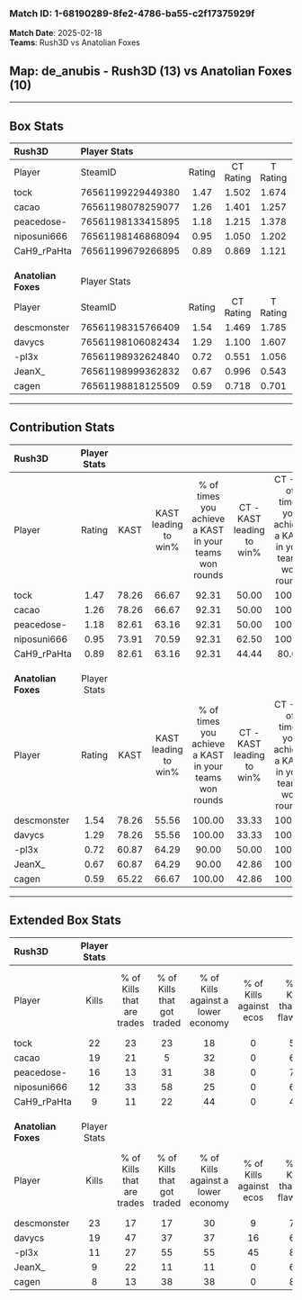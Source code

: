 ### Match ID: 1-68190289-8fe2-4786-ba55-c2f17375929f  
**Match Date**: 2025-02-18  
**Teams**: Rush3D vs Anatolian Foxes  

## **Map**: de_anubis - Rush3D (13) vs Anatolian Foxes (10)  
---  

## Box Stats  

| **Rush3D**          | Player Stats      |        |           |          |       |       |       |         |        |      |     |
| :- | :- | :-: | :-: | :-: | :-: | :-: | :-: | :-: | :-: | :-: | :-: |
| Player              | SteamID           | Rating | CT Rating | T Rating | KAST  |  ADR  | Kills | Assists | Deaths | K/D  | HS% |
| tock                | 76561199229449380 |  1.47  |   1.502   |  1.674   | 78.26 | 100.1 |  22   |    3    |   14   | 1.57 | 50  |
| cacao               | 76561198078259077 |  1.26  |   1.401   |  1.257   | 78.26 | 66.5  |  19   |    1    |   13   | 1.46 | 26  |
| peacedose-          | 76561198133415895 |  1.18  |   1.215   |  1.378   | 82.61 | 69.6  |  16   |    3    |   14   | 1.14 | 68  |
| niposuni666         | 76561198146868094 |  0.95  |   1.050   |  1.202   | 73.91 | 67.4  |  12   |    7    |   15   | 0.80 | 50  |
| CaH9_rPaHta         | 76561199679266895 |  0.89  |   0.869   |  1.121   | 82.61 | 57.0  |   9   |   11    |   15   | 0.60 | 44  |
|                     |                   |        |           |          |       |       |       |         |        |      |     |
|                     |                   |        |           |          |       |       |       |         |        |      |     |
|                     |                   |        |           |          |       |       |       |         |        |      |     |
| **Anatolian Foxes** | Player Stats      |        |           |          |       |       |       |         |        |      |     |
| Player              | SteamID           | Rating | CT Rating | T Rating | KAST  |  ADR  | Kills | Assists | Deaths | K/D  | HS% |
| descmonster         | 76561198315766409 |  1.54  |   1.469   |  1.785   | 78.26 | 104.0 |  23   |    3    |   13   | 1.77 | 34  |
| davycs              | 76561198106082434 |  1.29  |   1.100   |  1.607   | 78.26 | 82.7  |  19   |    6    |   15   | 1.27 | 73  |
| -pl3x               | 76561198932624840 |  0.72  |   0.551   |  1.056   | 60.87 | 60.5  |  11   |    5    |   18   | 0.61 | 36  |
| JeanX_              | 76561198999362832 |  0.67  |   0.996   |  0.543   | 60.87 | 48.8  |   9   |    3    |   15   | 0.60 | 66  |
| cagen               | 76561198818125509 |  0.59  |   0.718   |  0.701   | 65.22 | 49.8  |   8   |    3    |   18   | 0.44 | 50  |
---  

## Contribution Stats  

| **Rush3D**          | Player Stats |       |                      |                                                        |                           |                                                             |                          |                                                            |
| :- | :-: | :-: | :-: | :-: | :-: | :-: | :-: | :-: |
| Player              |    Rating    | KAST  | KAST leading to win% | % of times you achieve a KAST in your teams won rounds | CT - KAST leading to win% | CT - % of times you achieve a KAST in your teams won rounds | T - KAST leading to win% | T - % of times you achieve a KAST in your teams won rounds |
| tock                |     1.47     | 78.26 |        66.67         |                         92.31                          |           50.00           |                           100.00                            |          87.50           |                           87.50                            |
| cacao               |     1.26     | 78.26 |        66.67         |                         92.31                          |           50.00           |                           100.00                            |          87.50           |                           87.50                            |
| peacedose-          |     1.18     | 82.61 |        63.16         |                         92.31                          |           50.00           |                           100.00                            |          77.78           |                           87.50                            |
| niposuni666         |     0.95     | 73.91 |        70.59         |                         92.31                          |           62.50           |                           100.00                            |          77.78           |                           87.50                            |
| CaH9_rPaHta         |     0.89     | 82.61 |        63.16         |                         92.31                          |           44.44           |                            80.00                            |          80.00           |                           100.00                           |
|                     |              |       |                      |                                                        |                           |                                                             |                          |                                                            |
|                     |              |       |                      |                                                        |                           |                                                             |                          |                                                            |
|                     |              |       |                      |                                                        |                           |                                                             |                          |                                                            |
| **Anatolian Foxes** | Player Stats |       |                      |                                                        |                           |                                                             |                          |                                                            |
| Player              |    Rating    | KAST  | KAST leading to win% | % of times you achieve a KAST in your teams won rounds | CT - KAST leading to win% | CT - % of times you achieve a KAST in your teams won rounds | T - KAST leading to win% | T - % of times you achieve a KAST in your teams won rounds |
| descmonster         |     1.54     | 78.26 |        55.56         |                         100.00                         |           33.33           |                           100.00                            |          77.78           |                           100.00                           |
| davycs              |     1.29     | 78.26 |        55.56         |                         100.00                         |           33.33           |                           100.00                            |          77.78           |                           100.00                           |
| -pl3x               |     0.72     | 60.87 |        64.29         |                         90.00                          |           50.00           |                           100.00                            |          75.00           |                           85.71                            |
| JeanX_              |     0.67     | 60.87 |        64.29         |                         90.00                          |           42.86           |                           100.00                            |          85.71           |                           85.71                            |
| cagen               |     0.59     | 65.22 |        66.67         |                         100.00                         |           42.86           |                           100.00                            |          87.50           |                           100.00                           |
---  

## Extended Box Stats  

| **Rush3D**          | Player Stats |                            |                            |                                    |                         |                              |                                 |        |                             |                                     |                          |                               |                            |
| :- | :-: | :-: | :-: | :-: | :-: | :-: | :-: | :-: | :-: | :-: | :-: | :-: | :-: |
| Player              |    Kills     | % of Kills that are trades | % of Kills that got traded | % of Kills against a lower economy | % of Kills against ecos | % of Kills that are flawless | % of Kills that are close duels | Deaths | % of Deaths that get traded | % of Deaths against a lower economy | % of Deaths against ecos | % of Deaths that are flawless | % of Deaths that are close |
| tock                |      22      |             23             |             23             |                 18                 |            0            |              55              |                9                |   14   |             36              |                 29                  |            0             |              79               |             0              |
| cacao               |      19      |             21             |             5              |                 32                 |            0            |              63              |                0                |   13   |             23              |                 23                  |            0             |              85               |             0              |
| peacedose-          |      16      |             13             |             31             |                 38                 |            0            |              75              |               13                |   14   |             36              |                 21                  |            0             |              79               |             0              |
| niposuni666         |      12      |             33             |             58             |                 25                 |            0            |              67              |               17                |   15   |             27              |                 27                  |            0             |              47               |             0              |
| CaH9_rPaHta         |      9       |             11             |             22             |                 44                 |            0            |              44              |               11                |   15   |             27              |                 27                  |            0             |              73               |             0              |
|                     |              |                            |                            |                                    |                         |                              |                                 |        |                             |                                     |                          |                               |                            |
|                     |              |                            |                            |                                    |                         |                              |                                 |        |                             |                                     |                          |                               |                            |
|                     |              |                            |                            |                                    |                         |                              |                                 |        |                             |                                     |                          |                               |                            |
| **Anatolian Foxes** | Player Stats |                            |                            |                                    |                         |                              |                                 |        |                             |                                     |                          |                               |                            |
| Player              |    Kills     | % of Kills that are trades | % of Kills that got traded | % of Kills against a lower economy | % of Kills against ecos | % of Kills that are flawless | % of Kills that are close duels | Deaths | % of Deaths that get traded | % of Deaths against a lower economy | % of Deaths against ecos | % of Deaths that are flawless | % of Deaths that are close |
| descmonster         |      23      |             17             |             17             |                 30                 |            9            |              70              |                0                |   13   |             31              |                 15                  |            0             |              69               |             15             |
| davycs              |      19      |             47             |             37             |                 37                 |           16            |              68              |                0                |   15   |             20              |                 27                  |            7             |              67               |             0              |
| -pl3x               |      11      |             27             |             55             |                 55                 |           45            |              82              |                0                |   18   |             22              |                 22                  |            11            |              56               |             17             |
| JeanX_              |      9       |             22             |             11             |                 11                 |            0            |              67              |                0                |   15   |             27              |                 33                  |            7             |              53               |             13             |
| cagen               |      8       |             13             |             38             |                 38                 |            0            |              88              |                0                |   18   |             28              |                 17                  |            6             |              61               |             0              |
